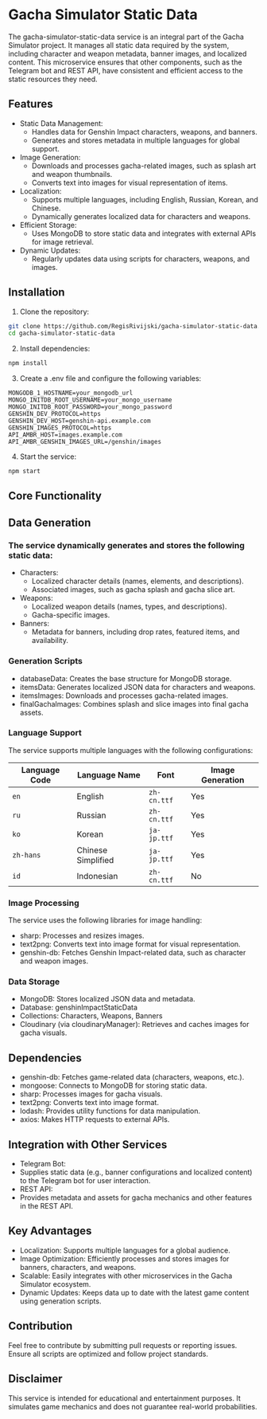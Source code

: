 # Gacha Simulator Static Data

The gacha-simulator-static-data service is an integral part of the Gacha Simulator project. It manages all static data required by the system, including character and weapon metadata, banner images, and localized content. This microservice ensures that other components, such as the Telegram bot and REST API, have consistent and efficient access to the static resources they need.

## Features

- Static Data Management:
  - Handles data for Genshin Impact characters, weapons, and banners.
  - Generates and stores metadata in multiple languages for global support.
- Image Generation:
  - Downloads and processes gacha-related images, such as splash art and weapon thumbnails.
  - Converts text into images for visual representation of items.
- Localization:
  - Supports multiple languages, including English, Russian, Korean, and Chinese.
  - Dynamically generates localized data for characters and weapons.
- Efficient Storage:
  - Uses MongoDB to store static data and integrates with external APIs for image retrieval.
- Dynamic Updates:
  - Regularly updates data using scripts for characters, weapons, and images.

## Installation

1. Clone the repository:

```bash
git clone https://github.com/RegisRivijski/gacha-simulator-static-data.git
cd gacha-simulator-static-data
```

2. Install dependencies:

```bash
npm install
```

3. Create a .env file and configure the following variables:

```dotenv
MONGODB_1_HOSTNAME=your_mongodb_url
MONGO_INITDB_ROOT_USERNAME=your_mongo_username
MONGO_INITDB_ROOT_PASSWORD=your_mongo_password
GENSHIN_DEV_PROTOCOL=https
GENSHIN_DEV_HOST=genshin-api.example.com
GENSHIN_IMAGES_PROTOCOL=https
API_AMBR_HOST=images.example.com
API_AMBR_GENSHIN_IMAGES_URL=/genshin/images
```

4. Start the service:

```dotenv
npm start
```

## Core Functionality

## Data Generation

### The service dynamically generates and stores the following static data:

- Characters:
  - Localized character details (names, elements, and descriptions).
  - Associated images, such as gacha splash and gacha slice art.
- Weapons:
  - Localized weapon details (names, types, and descriptions).
  - Gacha-specific images.
- Banners:
  - Metadata for banners, including drop rates, featured items, and availability.

### Generation Scripts

- databaseData: Creates the base structure for MongoDB storage.
- itemsData: Generates localized JSON data for characters and weapons.
- itemsImages: Downloads and processes gacha-related images.
- finalGachaImages: Combines splash and slice images into final gacha assets.

### Language Support

The service supports multiple languages with the following configurations:

| Language Code | Language Name        | Font          | Image Generation |
|---------------|----------------------|---------------|------------------|
| `en`          | English              | `zh-cn.ttf`   | Yes              |
| `ru`          | Russian              | `zh-cn.ttf`   | Yes              |
| `ko`          | Korean               | `ja-jp.ttf`   | Yes              |
| `zh-hans`     | Chinese Simplified   | `ja-jp.ttf`   | Yes              |
| `id`          | Indonesian           | `zh-cn.ttf`   | No               |

### Image Processing

The service uses the following libraries for image handling:
- sharp: Processes and resizes images.
- text2png: Converts text into image format for visual representation.
- genshin-db: Fetches Genshin Impact-related data, such as character and weapon images.

### Data Storage

- MongoDB: Stores localized JSON data and metadata.
- Database: genshinImpactStaticData
- Collections: Characters, Weapons, Banners
- Cloudinary (via cloudinaryManager): Retrieves and caches images for gacha visuals.

## Dependencies

- genshin-db: Fetches game-related data (characters, weapons, etc.).
- mongoose: Connects to MongoDB for storing static data.
- sharp: Processes images for gacha visuals.
- text2png: Converts text into image format.
- lodash: Provides utility functions for data manipulation.
- axios: Makes HTTP requests to external APIs.

## Integration with Other Services

- Telegram Bot:
- Supplies static data (e.g., banner configurations and localized content) to the Telegram bot for user interaction.
- REST API:
- Provides metadata and assets for gacha mechanics and other features in the REST API.

## Key Advantages

- Localization: Supports multiple languages for a global audience.
- Image Optimization: Efficiently processes and stores images for banners, characters, and weapons.
- Scalable: Easily integrates with other microservices in the Gacha Simulator ecosystem.
- Dynamic Updates: Keeps data up to date with the latest game content using generation scripts.

## Contribution

Feel free to contribute by submitting pull requests or reporting issues. Ensure all scripts are optimized and follow project standards.

## Disclaimer

This service is intended for educational and entertainment purposes. It simulates game mechanics and does not guarantee real-world probabilities.
